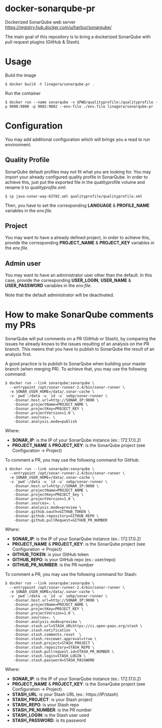 # docker-sonarqube-pr
Dockerized SonarQube web server https://registry.hub.docker.com/u/harbur/sonarqube/

The main goal of this repository is to bring a dockerized SonarQube with pull request plugins (GitHub & Stash).


# Usage
Build the image
```
$ docker build -t linagora/sonarqube-pr .
```

Run the container
```
$ docker run --name sonarqube -v $PWD/qualityprofile:/qualityprofile -p 9000:9000 -p 9002:9002 --env-file ./env.file linagora/sonarqube-pr
```

# Configuration

You may add additional configuration which will brings you a read to run environment.

## Quality Profile

SonarQube default profiles may not fit what you are looking for.
You may import your already configured quality profile in SonarQube.
In order to achieve this, just put the exported file in the qualityprofile volume and rename it to _qualityprofile.xml_:
```
$ cp java-sonar-way-63782.xml qualityprofile/qualityprofile.xml
```

Then, you have to set the corresponding **LANGUAGE** & **PROFILE_NAME** variables in the _env.file_.

## Project

You may want to have a already defined project, in order to achieve this, provide the corresponding **PROJECT_NAME** & **PROJECT_KEY** variables in the _env.file_.

## Admin user

You may want to have an administrator user other than the default.
In this case, provide the corresponding **USER_LOGIN**, **USER_NAME** & **USER_PASSWORD** variables in the _env.file_.

Note that the default administrator will be deactivated.


# How to make SonarQube comments my PRs

SonarQube will put comments on a PR (GitHub or Stash), by comparing the issues he already knows to the issues resulting of an analysis on the PR branch.
This meens that you have to publish to SonarQube the result of an analysis first.

A good practice is to publish to SonarQube when building your master branch (when merging PR).
To achieve that, you may use the following command:
```
$ docker run --link sonarqube:sonarqube \
  --entrypoint /opt/sonar-runner-2.4/bin/sonar-runner \
  -e SONAR_USER_HOME=/data/.sonar-cache \
  -v `pwd`:/data -u `id -u` sebp/sonar-runner \
    -Dsonar.host.url=http://SONAR_IP:9000 \
    -Dsonar.projectName=PROJECT_NAME \
    -Dsonar.projectKey=PROJECT_KEY \
    -Dsonar.projectVersion=1.0 \
    -Dsonar.sources=. \
    -Dsonar.analysis.mode=publish
```
Where:
  - **SONAR_IP**: is the IP of your SonarQube instance (ex.: 172.17.0.2)
  - **PROJECT_NAME** & **PROJECT_KEY**: is the SonarQube project (see Configuration -> Project)

To comment a PR, you may use the following command for GitHub:
```
$ docker run --link sonarqube:sonarqube \
  --entrypoint /opt/sonar-runner-2.4/bin/sonar-runner \
  -e SONAR_USER_HOME=/data/.sonar-cache \
  -v `pwd`:/data -u `id -u` sebp/sonar-runner \
    -Dsonar.host.url=http://SONAR_IP:9000 \
    -Dsonar.projectName=PROJECT_NAME \
    -Dsonar.projectKey=PROJECT_key \
    -Dsonar.projectVersion=1.0 \
    -Dsonar.sources=. \
    -Dsonar.analysis.mode=preview \
    -Dsonar.github.oauth=GITHUB_TOKEN \
    -Dsonar.github.repository=GITHUB_REPO \
    -Dsonar.github.pullRequest=GITHUB_PR_NUMBER
```
Where:
  - **SONAR_IP**: is the IP of your SonarQube instance (ex.: 172.17.0.2)
  - **PROJECT_NAME** & **PROJECT_KEY**: is the SonarQube project (see Configuration -> Project)
  - **GITHUB_TOKEN**: is your GitHub token
  - **GITHUB_REPO**: is your GitHub repo (ex.: user/repo)
  - **GITHUB_PR_NUMBER**: is the PR number

To comment a PR, you may use the following command for Stash:
```
$ docker run --link sonarqube:sonarqube \
  --entrypoint /opt/sonar-runner-2.4/bin/sonar-runner \
  -e SONAR_USER_HOME=/data/.sonar-cache \
  -v `pwd`:/data -u `id -u` sebp/sonar-runner \
    -Dsonar.host.url=http://SONAR_IP:9000 \
    -Dsonar.projectName=PROJECT_NAME \
    -Dsonar.projectKey=PROJECT_KEY \
    -Dsonar.projectVersion=1.0 \
    -Dsonar.sources=. \
    -Dsonar.analysis.mode=preview \
    -Dsonar.stash.url=STASH_URLhttps://ci.open-paas.org/stash \
    -Dsonar.stash.notification  \
    -Dsonar.stash.comments.reset  \
    -Dsonar.stash.reviewer.approval=true \
    -Dsonar.stash.project=STASH_PROJECT \
    -Dsonar.stash.repository=STASH_REPO \
    -Dsonar.stash.pullrequest.id=STASH_PR_NUMBER \
    -Dsonar.stash.login=STASH_LOGIN \
    -Dsonar.stash.password=STASH_PASSWORD
```
Where:
  - **SONAR_IP**: is the IP of your SonarQube instance (ex.: 172.17.0.2)
  - **PROJECT_NAME** & **PROJECT_KEY**: is the SonarQube project (see Configuration -> Project)
  - **STASH_URL**: is your Stash URL (ex.: https://IP/stash)
  - **STASH_PROJECT**: is your Stash project
  - **STASH_REPO**: is your Stash repo
  - **STASH_PR_NUMBER**: is the PR number
  - **STASH_LOGIN**: is the Stash user used
  - **STASH_PASSWORD**: is its password
